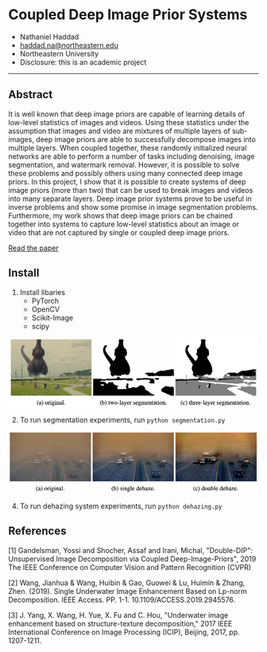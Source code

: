 # Coupled Deep Image Prior Systems

- Nathaniel Haddad
- haddad.na@northeastern.edu
- Northeastern University
- Disclosure: this is an academic project
---

## Abstract

It is well known that deep image priors are capable of learning details of low-level statistics of images and 
videos. Using these statistics under the assumption that images and video are mixtures of multiple layers of 
sub-images, deep image priors are able to successfully decompose images into multiple layers. When coupled 
together, these randomly initialized neural networks are able to perform a number of tasks including denoising, 
image segmentation, and watermark removal. However, it is possible to solve these problems and possibly others 
using many connected deep image priors. In this project, I show that it is possible to create systems of deep 
image priors (more than two) that can be used to break images and videos into many separate layers. Deep image 
prior systems prove to be useful in inverse problems and show some promise in image segmentation problems. 
Furthermore, my work shows that deep image priors can be chained together into systems to capture low-level 
statistics about an image or video that are not captured by single or coupled deep image priors.

[Read the paper](coupled-deep-image-prior-systems.pdf)

## Install

1. Install libaries
    - PyTorch
    - OpenCV
    - Scikit-Image
    - scipy
    
![sketch](media/godzilla.png)

2. To run segmentation experiments, run `python segmentation.py`

![sketch](media/qatar.png)

4. To run dehazing system experiments, run `python dehazing.py`

## References

[1] Gandelsman, Yossi and Shocher, Assaf and Irani, Michal, "Double-DIP": Unsupervised Image Decomposition via Coupled Deep-Image-Priors", 2019 The IEEE Conference on Computer Vision and Pattern Recognition (CVPR)

[2] Wang, Jianhua & Wang, Huibin & Gao, Guowei & Lu, Huimin & Zhang, Zhen. (2019). Single Underwater Image Enhancement Based on Lp-norm Decomposition. IEEE Access. PP. 1-1. 10.1109/ACCESS.2019.2945576. 

[3] J. Yang, X. Wang, H. Yue, X. Fu and C. Hou, "Underwater image enhancement based on structure-texture decomposition," 2017 IEEE International Conference on Image Processing (ICIP), Beijing, 2017, pp. 1207-1211.
